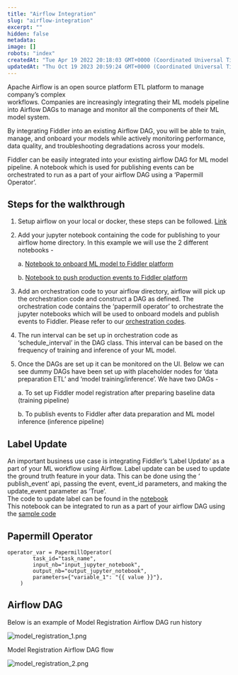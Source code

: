 ```yaml
---
title: "Airflow Integration"
slug: "airflow-integration"
excerpt: ""
hidden: false
metadata: 
image: []
robots: "index"
createdAt: "Tue Apr 19 2022 20:18:03 GMT+0000 (Coordinated Universal Time)"
updatedAt: "Thu Oct 19 2023 20:59:24 GMT+0000 (Coordinated Universal Time)"
---
```

Apache Airflow is an open source platform ETL platform to manage company’s complex  
workflows. Companies are increasingly integrating their ML models pipeline into Airflow DAGs to manage and monitor all the components of their ML model system.

By integrating Fiddler into an existing Airflow DAG, you will be able to train, manage, and onboard your models while  actively monitoring performance, data quality, and troubleshooting degradations across your models.

Fiddler can be easily integrated into your existing airflow DAG for ML model pipeline. A notebook which is used for publishing events can be orchestrated to run as a part of your airflow DAG using a ‘Papermill Operator’.

## Steps for the walkthrough

1. Setup airflow on your local or docker, these steps can be followed. [Link](https://airflow.apache.org/docs/apache-airflow/stable/start/index.html)

2. Add your jupyter notebook containing the code for publishing to your airflow home directory. In this example we will use the 2 different notebooks - 

   a. [Notebook to onboard ML model to Fiddler platform](https://colab.research.google.com/github/fiddler-labs/fiddler-samples/blob/master/content_root/tutorial/integration-examples/airflow/notebooks/Fiddler_Churn_Model_Registration.ipynb)

   b. [Notebook to push production events to Fiddler platform](https://colab.research.google.com/github/fiddler-labs/fiddler-samples/blob/master/content_root/tutorial/integration-examples/airflow/notebooks/Fiddler_Churn_Event_Publishing.ipynb)

3. Add an orchestration code to your airflow directory, airflow will pick up the orchestration code and construct a DAG as defined. The orchestration code contains the ‘papermill operator’ to orchestrate the jupyter notebooks which will be used to onboard models and publish events to Fiddler. Please refer to our [orchestration codes](https://github.com/fiddler-labs/fiddler-samples/tree/master/content_root/tutorial/integration-examples/airflow/DAGs).

4. The run interval can be set up in orchestration code as ‘schedule_interval’ in the DAG class. This interval can be based on the frequency of training and inference of your ML model.

5. Once the DAGs are set up it can be monitored on the UI. Below we can see dummy DAGs have been set up with placeholder nodes for ‘data preparation ETL’ and ‘model training/inference’. We have two DAGs - 

   a. To set up Fiddler model registration after preparing baseline data (training pipeline)

   b. To publish events to Fiddler after data preparation and ML model inference (inference pipeline)

## Label Update

An important business use case is integrating Fiddler’s ‘Label Update’ as a part of your ML workflow using Airflow. Label update can be used to update the ground truth feature in your data. This can be done using the ‘​​publish_event’ api, passing the event, event_id parameters, and making the update_event parameter as ‘True’.  
The code to update label can be found in the [notebook](https://colab.research.google.com/github/fiddler-labs/fiddler-samples/blob/master/content_root/tutorial/integration-examples/airflow/notebooks/Fiddler_Churn_Label_Update.ipynb)  
This notebook can be integrated to run as a part of your airflow DAG using the [sample code](https://github.com/fiddler-labs/fiddler-samples/blob/master/content_root/tutorial/integration-examples/airflow/DAGs/fiddler_event_update.py)

## Papermill Operator

```
operator_var = PapermillOperator(
        task_id="task_name",
        input_nb="input_jupyter_notebook",
        output_nb="output_jupyter_notebook",
        parameters={"variable_1": "{{ value }}"},
    )
```

## Airflow DAG

Below is an example of Model Registration Airflow DAG run history

![](https://files.readme.io/3fb8a21-model_registration_1.png "model_registration_1.png")

Model Registration Airflow DAG flow

![](https://files.readme.io/2891852-model_registration_2.png "model_registration_2.png")